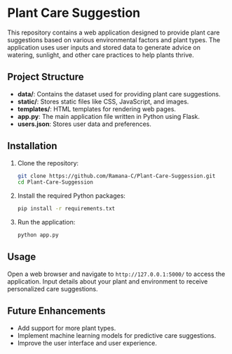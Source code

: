
# Plant Care Suggestion

This repository contains a web application designed to provide plant care suggestions based on various environmental factors and plant types. The application uses user inputs and stored data to generate advice on watering, sunlight, and other care practices to help plants thrive.

## Project Structure

- **data/**: Contains the dataset used for providing plant care suggestions.
- **static/**: Stores static files like CSS, JavaScript, and images.
- **templates/**: HTML templates for rendering web pages.
- **app.py**: The main application file written in Python using Flask.
- **users.json**: Stores user data and preferences.

## Installation

1. Clone the repository:
   ```bash
   git clone https://github.com/Ramana-C/Plant-Care-Suggession.git
   cd Plant-Care-Suggession
   ```

2. Install the required Python packages:
   ```bash
   pip install -r requirements.txt
   ```

3. Run the application:
   ```bash
   python app.py
   ```

## Usage

Open a web browser and navigate to `http://127.0.0.1:5000/` to access the application. Input details about your plant and environment to receive personalized care suggestions.

## Future Enhancements

- Add support for more plant types.
- Implement machine learning models for predictive care suggestions.
- Improve the user interface and user experience.

